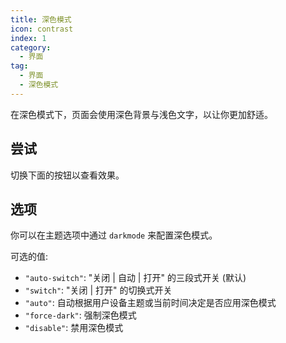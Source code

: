 ```yaml
---
title: 深色模式
icon: contrast
index: 1
category:
  - 界面
tag:
  - 界面
  - 深色模式
---
```


在深色模式下，页面会使用深色背景与浅色文字，以让你更加舒适。

<!-- more -->

## 尝试

切换下面的按钮以查看效果。

<!-- markdownlint-disable-->

<AppearanceSwitch />

<!-- markdownlint-restore -->

## 选项

你可以在主题选项中通过 `darkmode` 来配置深色模式。

可选的值:

- `"auto-switch"`: "关闭 | 自动 | 打开" 的三段式开关 (默认)
- `"switch"`: "关闭 | 打开" 的切换式开关
- `"auto"`: 自动根据用户设备主题或当前时间决定是否应用深色模式
- `"force-dark"`: 强制深色模式
- `"disable"`: 禁用深色模式

<script setup lang="ts">
import AppearanceSwitch from '@theme-hope/module/outlook/components/AppearanceSwitch'
</script>
